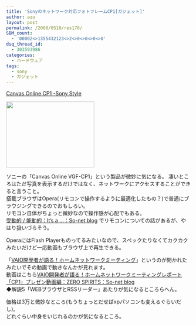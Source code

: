 ```yaml
---
title: 'Sonyのネットワーク対応フォトフレームCP1[ガジェット]'
author: azu
layout: post
permalink: /2008/0510/res178/
SBM_count:
  - '00002<>1355432123<>2<>0<>0<>0<>0'
dsq_thread_id:
  - 303593986
categories:
  - ハードウェア
tags:
  - sony
  - ガジェット
---
```

[Canvas Online CP1 -Sony St][1][yle][1]

[<img width="240" height="180" alt="" src="http://efcl.info/wp-content/uploads/2008/05/sony1s.jpg" title="sony1s" class="alignnone size-medium wp-image-179" />][2] 

ソニーの「Canvas Online VGF-CP1」という製品が微妙に気になる。 凄いところはただ写真を表示するだけではなく、ネットワークにアクセスすることができると言うこと。  
搭載ブラウザはOpera(リモコンで操作するように最適化したもの？)で普通にブラウジングできるのでおもしろい。  
リモコン自体がちょっと微妙なので操作感が心配でもある。   
[受動的 / 能動的：It&#8217;s a &#8230;：So-net blog][3] でリモコンについての話があるが、やはり扱いづらそう。

OperaにはFlash Playerものってるみたいなので、スペックたりなくてカクカクみたいだけど一応動画もブラウザ上で再生できる。 

「<a target="_blank" href="http://cp1hs1.blog.so-net.ne.jp/tb_post">VAIO開発者が語る！ホームネットワークミーティング</a>」というのが開かれたみたいでその動画で動きなんかが見れます。   
動画はこちら[VAIO開発者が語る！ホームネットワークミーティングレポート「CP1」プレゼン動画編：ZERO SPIRITS：So-net blog][4]  
◆解説5「WEBブラウザとRSSリーダー」あたりが気になるところらへん。

価格は3万と微妙なところ(もうちょっとだせばxpパソコンも変えるぐらいだし)。  
どれぐらい中身をいじれるのかが気になるところ。  
&nbsp;

 [1]: http://www.jp.sonystyle.com/Style-a/Special/Cp1/index.html
 [2]: http://efcl.info/wp-content/uploads/2008/05/sony1s.jpg
 [3]: http://itsa.blog.so-net.ne.jp/2008-05-10
 [4]: http://kozy06.blog.so-net.ne.jp/2008-05-09-9